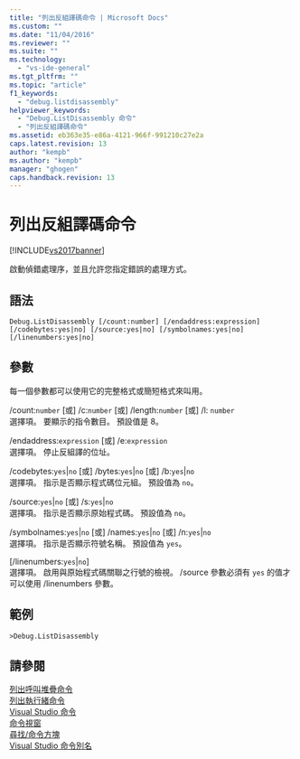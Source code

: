```yaml
---
title: "列出反組譯碼命令 | Microsoft Docs"
ms.custom: ""
ms.date: "11/04/2016"
ms.reviewer: ""
ms.suite: ""
ms.technology: 
  - "vs-ide-general"
ms.tgt_pltfrm: ""
ms.topic: "article"
f1_keywords: 
  - "debug.listdisassembly"
helpviewer_keywords: 
  - "Debug.ListDisassembly 命令"
  - "列出反組譯碼命令"
ms.assetid: eb363e35-e86a-4121-966f-991210c27e2a
caps.latest.revision: 13
author: "kempb"
ms.author: "kempb"
manager: "ghogen"
caps.handback.revision: 13
---
```

# 列出反組譯碼命令
[!INCLUDE[vs2017banner](../../code-quality/includes/vs2017banner.md)]

啟動偵錯處理序，並且允許您指定錯誤的處理方式。  
  
## 語法  
  
```  
Debug.ListDisassembly [/count:number] [/endaddress:expression]  
[/codebytes:yes|no] [/source:yes|no] [/symbolnames:yes|no]  
[/linenumbers:yes|no]  
```  
  
## 參數  
 每一個參數都可以使用它的完整格式或簡短格式來叫用。  
  
 \/count:`number` \[或\] \/c:`number` \[或\] \/length:`number` \[或\] \/l: `number`  
 選擇項。  要顯示的指令數目。  預設值是 8。  
  
 \/endaddress:`expression` \[或\] \/e:`expression`  
 選擇項。  停止反組譯的位址。  
  
 \/codebytes:`yes`&#124;`no` \[或\] \/bytes:`yes`&#124;`no` \[或\] \/b:`yes`&#124;`no`  
 選擇項。  指示是否顯示程式碼位元組。  預設值為 `no`。  
  
 \/source:`yes`&#124;`no` \[或\] \/s:`yes`&#124;`no`  
 選擇項。  指示是否顯示原始程式碼。  預設值為 `no`。  
  
 \/symbolnames:`yes`&#124;`no` \[或\] \/names:`yes`&#124;`no` \[或\] \/n:`yes`&#124;`no`  
 選擇項。  指示是否顯示符號名稱。  預設值為 `yes`。  
  
 \[\/linenumbers:`yes`&#124;`no`\]  
 選擇項。  啟用與原始程式碼關聯之行號的檢視。  \/source 參數必須有 `yes` 的值才可以使用 \/linenumbers 參數。  
  
## 範例  
  
```  
>Debug.ListDisassembly  
```  
  
## 請參閱  
 [列出呼叫堆疊命令](../../ide/reference/list-call-stack-command.md)   
 [列出執行緒命令](../../ide/reference/list-threads-command.md)   
 [Visual Studio 命令](../../ide/reference/visual-studio-commands.md)   
 [命令視窗](../../ide/reference/command-window.md)   
 [尋找\/命令方塊](../../ide/find-command-box.md)   
 [Visual Studio 命令別名](../../ide/reference/visual-studio-command-aliases.md)